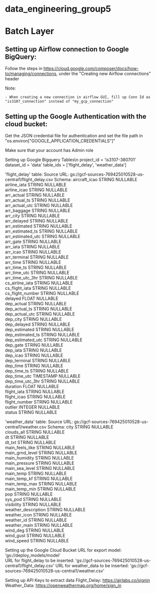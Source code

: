 # data_engineering_group5
# Batch Layer

## Setting up Airflow connection to Google BigQuery:
Follow the steps in https://cloud.google.com/composer/docs/how-to/managing/connections, under the "Creating new Airflow connections" header

Note:

	- When creating a new connection in airflow GUI, fill up Conn Id as "is3107_connection" instead of "my_gcp_connection"


## Setting up the Google Authentication with the cloud bucket:

Get the JSON credential file for authentication and set the file path in "os.environ["GOOGLE_APPLICATION_CREDENTIALS"]"

Make sure that your account has Admin role

Setting up Google Bigquery Tables\n
project_id = 'is3107-380701'
dataset_id = 'data'
table_ids = ['flight_delay', 'weather_data']

'flight_delay' table:
Source URL: gs://gcf-sources-769425010528-us-central1/flight_delay.csv
Schema:
aircraft_icao		  STRING		NULLABLE			
airline_iata		  STRING		NULLABLE			
airline_icao		  STRING		NULLABLE			
arr_actual		    STRING		NULLABLE			
arr_actual_ts		  STRING		NULLABLE			
arr_actual_utc	  STRING		NULLABLE			
arr_baggage		    STRING		NULLABLE			
arr_city		      STRING		NULLABLE			
arr_delayed		    STRING		NULLABLE			
arr_estimated		  STRING		NULLABLE			
arr_estimated_ts	STRING		NULLABLE			
arr_estimated_utc	STRING		NULLABLE			
arr_gate		      STRING		NULLABLE			
arr_iata		      STRING		NULLABLE			
arr_icao		      STRING		NULLABLE			
arr_terminal		  STRING		NULLABLE			
arr_time		      STRING		NULLABLE			
arr_time_ts		    STRING		NULLABLE			
arr_time_utc		  STRING		NULLABLE			
arr_time_utc_3hr	STRING		NULLABLE			
cs_airline_iata		STRING		NULLABLE			
cs_flight_iata		STRING		NULLABLE			
cs_flight_number	STRING		NULLABLE			
delayed			      FLOAT		  NULLABLE			
dep_actual		    STRING		NULLABLE			
dep_actual_ts		  STRING		NULLABLE			
dep_actual_utc		STRING		NULLABLE			
dep_city		      STRING		NULLABLE			
dep_delayed		    STRING		NULLABLE			
dep_estimated		  STRING		NULLABLE			
dep_estimated_ts	STRING		NULLABLE			
dep_estimated_utc	STRING		NULLABLE			
dep_gate		      STRING		NULLABLE			
dep_iata		      STRING		NULLABLE			
dep_icao		      STRING		NULLABLE			
dep_terminal		  STRING		NULLABLE			
dep_time		      STRING		NULLABLE			
dep_time_ts		    STRING		NULLABLE			
dep_time_utc		  TIMESTAMP	NULLABLE			
dep_time_utc_3hr	STRING		NULLABLE			
duration		      FLOAT		  NULLABLE			
flight_iata		    STRING		NULLABLE			
flight_icao		    STRING		NULLABLE			
flight_number		  STRING		NULLABLE			
outlier			      INTEGER		NULLABLE			
status			      STRING		NULLABLE	


'weather_data' table:
Source URL: gs://gcf-sources-769425010528-us-central1/weather.csv
Schema:
city			          STRING	NULLABLE			
clouds_all		      STRING	NULLABLE			
dt			            STRING	NULLABLE			
dt_txt			        STRING	NULLABLE			
main_feels_like		  STRING	NULLABLE			
main_grnd_level		  STRING	NULLABLE			
main_humidity		    STRING	NULLABLE			
main_pressure	    	STRING	NULLABLE			
main_sea_level		  STRING	NULLABLE			
main_temp		        STRING	NULLABLE			
main_temp_kf		    STRING	NULLABLE			
main_temp_max		    STRING	NULLABLE			
main_temp_min		    STRING	NULLABLE			
pop			            STRING	NULLABLE			
sys_pod			        STRING	NULLABLE			
visibility		      STRING	NULLABLE			
weather_description	STRING	NULLABLE			
weather_icon		    STRING	NULLABLE			
weather_id		      STRING	NULLABLE			
weather_main		    STRING	NULLABLE			
wind_deg		        STRING	NULLABLE			
wind_gust		        STRING	NULLABLE			
wind_speed		      STRING	NULLABLE

Setting up the Google Cloud Bucket
URL for export model: 'gs://deploy_models/model'	
URL for flight_delay to be inserted: 'gs://gcf-sources-769425010528-us-central1/flight_delay.csv'
URL for weather_data to be inserted: 'gs://gcf-sources-769425010528-us-central1/weather.csv'

Setting up API Keys to extract data
Flight_Delay: https://airlabs.co/signin
Weather_Data: https://openweathermap.org/home/sign_in

